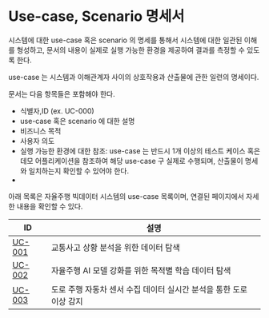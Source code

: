 # Use-case, Scenario 명세서

시스템에 대한 use-case 혹은 scenario 의 명세를 통해서 시스템에 대한 일관된 이해를 형성하고, 
문서의 내용이 실제로 실행 가능한 환경을 제공하여 결과를 측정할 수 있도록 한다.

use-case 는 시스템과 이해관계자 사이의 상호작용과 산출물에 관한 일련의 명세이다.

문서는 다음 항목들은 포함해야 한다.
- 식별자,ID (ex. UC-000)
- use-case 혹은 scenario 에 대한 설명
- 비즈니스 목적
- 사용자 의도
- 실행 가능한 환경에 대한 참조: use-case 는 반드시 1개 이상의 테스트 케이스 혹은 데모 어플리케이션을 참조하여 해당 use-case 구 실제로 수행되며, 산출물이 명세와 일치하는지 확인할 수 있어야 한다.
- 

아래 목록은 자율주행 빅데이터 시스템의 use-case 목록이며, 연결된 페이지에서 자세한 내용을 확인할 수 있다.

ID | 설명
------ | -------
[UC-001](uc-001-교통사고-상황-분석을-위한-데이터-탐색) | 교통사고 상황 분석을 위한 데이터 탐색
[UC-002](uc-002-자율주행-ai-모델-강화를-위한-목적별-학습-데이터-탐색) | 자율주행 AI 모델 강화를 위한 목적별 학습 데이터 탐색
[UC-003](uc-003-도로-주행-자동차-센서-수집-데이터-실시간-분석을-통한-도로-이상-감지) | 도로 주행 자동차 센서 수집 데이터 실시간 분석을 통한 도로 이상 감지
